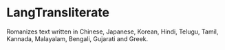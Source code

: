 # LangTransliterate
Romanizes text written in Chinese, Japanese, Korean, Hindi, Telugu, Tamil, Kannada, Malayalam, Bengali, Gujarati and Greek.
